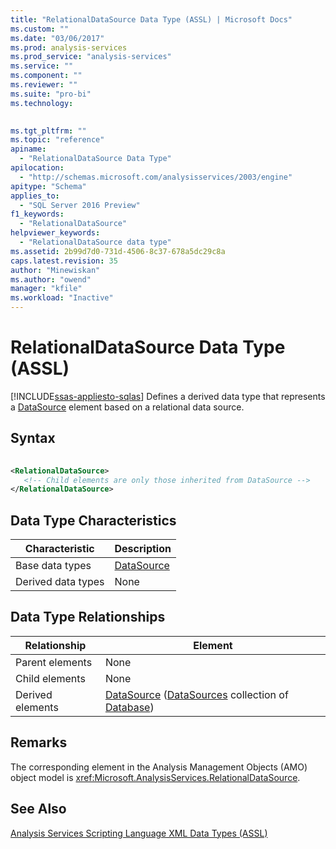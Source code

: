 ```yaml
---
title: "RelationalDataSource Data Type (ASSL) | Microsoft Docs"
ms.custom: ""
ms.date: "03/06/2017"
ms.prod: analysis-services
ms.prod_service: "analysis-services"
ms.service: ""
ms.component: ""
ms.reviewer: ""
ms.suite: "pro-bi"
ms.technology: 
  

ms.tgt_pltfrm: ""
ms.topic: "reference"
apiname: 
  - "RelationalDataSource Data Type"
apilocation: 
  - "http://schemas.microsoft.com/analysisservices/2003/engine"
apitype: "Schema"
applies_to: 
  - "SQL Server 2016 Preview"
f1_keywords: 
  - "RelationalDataSource"
helpviewer_keywords: 
  - "RelationalDataSource data type"
ms.assetid: 2b99d7d0-731d-4506-8c37-678a5dc29c8a
caps.latest.revision: 35
author: "Minewiskan"
ms.author: "owend"
manager: "kfile"
ms.workload: "Inactive"
---
```

# RelationalDataSource Data Type (ASSL)
[!INCLUDE[ssas-appliesto-sqlas](../../../includes/ssas-appliesto-sqlas.md)]
  Defines a derived data type that represents a [DataSource](../../../analysis-services/scripting/objects/datasource-element-assl.md) element based on a relational data source.  
  
## Syntax  
  
```xml  
  
<RelationalDataSource>  
   <!-- Child elements are only those inherited from DataSource -->  
</RelationalDataSource>  
```  
  
## Data Type Characteristics  
  
|Characteristic|Description|  
|--------------------|-----------------|  
|Base data types|[DataSource](../../../analysis-services/scripting/data-type/datasource-data-type-assl.md)|  
|Derived data types|None|  
  
## Data Type Relationships  
  
|Relationship|Element|  
|------------------|-------------|  
|Parent elements|None|  
|Child elements|None|  
|Derived elements|[DataSource](../../../analysis-services/scripting/objects/datasource-element-assl.md) ([DataSources](../../../analysis-services/scripting/collections/datasources-element-assl.md) collection of [Database](../../../analysis-services/scripting/objects/database-element-assl.md))|  
  
## Remarks  
 The corresponding element in the Analysis Management Objects (AMO) object model is <xref:Microsoft.AnalysisServices.RelationalDataSource>.  
  
## See Also  
 [Analysis Services Scripting Language XML Data Types &#40;ASSL&#41;](../../../analysis-services/scripting/data-type/analysis-services-scripting-language-xml-data-types-assl.md)  
  
  
